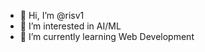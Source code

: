 - 👋 Hi, I’m @risv1
- 👀 I’m interested in AI/ML
- 🌱 I’m currently learning Web Development

<!---
risv1/risv1 is a ✨ special ✨ repository because its `README.md` (this file) appears on your GitHub profile.
You can click the Preview link to take a look at your changes.
--->
